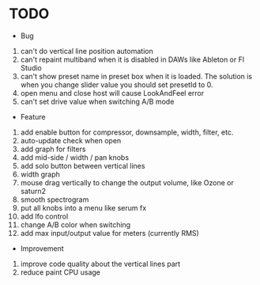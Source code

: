 # TODO

- Bug

1. can't do vertical line position automation
2. can't repaint multiband when it is disabled in DAWs like Ableton or Fl Studio
3. can't show preset name in preset box when it is loaded. The solution is when you change slider value you should set presetId to 0.
4. open menu and close host will cause LookAndFeel error
5. can't set drive value when switching A/B mode

- Feature

1. add enable button for compressor, downsample, width, filter, etc.
2. auto-update check when open
3. add graph for filters
4. add mid-side / width / pan knobs
5. add solo button between vertical lines
6. width graph
7. mouse drag vertically to change the output volume, like Ozone or saturn2
8. smooth spectrogram
9. put all knobs into a menu like serum fx
10. add lfo control
11. change A/B color when switching
12. add max input/output value for meters (currently RMS)

- Improvement

1. improve code quality about the vertical lines part
2. reduce paint CPU usage
